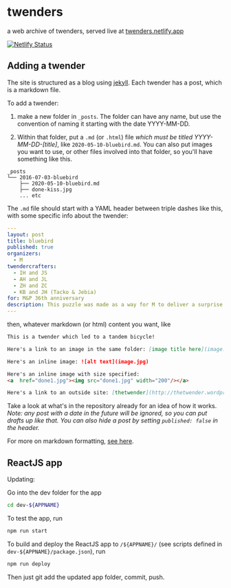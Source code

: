 # twenders
a web archive of twenders, served live at [twenders.netlify.app](https://twenders.netlify.app)

[![Netlify Status](https://api.netlify.com/api/v1/badges/e3537254-fb7f-4194-a066-fe5908744756/deploy-status)](https://app.netlify.com/sites/twenders/deploys)

## Adding a twender

The site is structured as a blog using [jekyll](https://jekyllrb.com/).  Each twender has a post, which is a markdown file.

To add a twender:

1. make a new folder in `_posts`. The folder can have any name, but use the convention of naming it starting with the date YYYY-MM-DD.

2. Within that folder, put a `.md` (or `.html`) file *which must be titled YYYY-MM-DD-[title]*, like `2020-05-10-bluebird.md`.  You can also put images you want to use, or other files involved into that folder, so you'll have something like this.

  ```
  _posts
  └── 2016-07-03-bluebird
      ├── 2020-05-10-bluebird.md
      ├── done-kiss.jpg
      ... etc
  ```

  The `.md` file should start with a YAML header between triple dashes like this, with some specific info about the twender:

  ```yaml
  ---
  layout: post
  title: bluebird
  published: true
  organizers: 
    - M
  twendercrafters:
    - IH and JS
    - AH and JL
    - ZH and ZC
    - KB and JH (Tacko & Jebia)
  for: M&P 36th anniversary
  description: This puzzle was made as a way for M to deliver a surprise anniversary present to P.
  ---
  ````

  then, whatever markdown (or html) content you want, like

  ```markdown
  This is a twender which led to a tandem bicycle!

  Here's a link to an image in the same folder: [image title here](image.jpg).

  Here's an inline image: ![alt text](image.jpg)

  Here's an inline image with size specified:
  <a  href="done1.jpg"><img src="done1.jpg" width="200"/></a>

  Here's a link to an outside site: [thetwender](http://thetwender.wordpress.com).
  ```

Take a look at what's in the repository already for an idea of how it works.  _Note: any post with a date in the future will be ignored, so you can put drafts up like that.  You can also hide a post by setting `published: false` in the header._

For more on markdown formatting, [see here](https://github.com/adam-p/markdown-here/wiki/Markdown-Cheatsheet).


## ReactJS app

Updating:

Go into the dev folder for the app
```bash
cd dev-${APPNAME}
```

To test the app, run
```bash
npm run start
```

To build and deploy the ReactJS app to `/${APPNAME}/` (see scripts defined in `dev-${APPNAME}/package.json`), run
```bash
npm run deploy
```

Then just git add the updated app folder, commit, push.